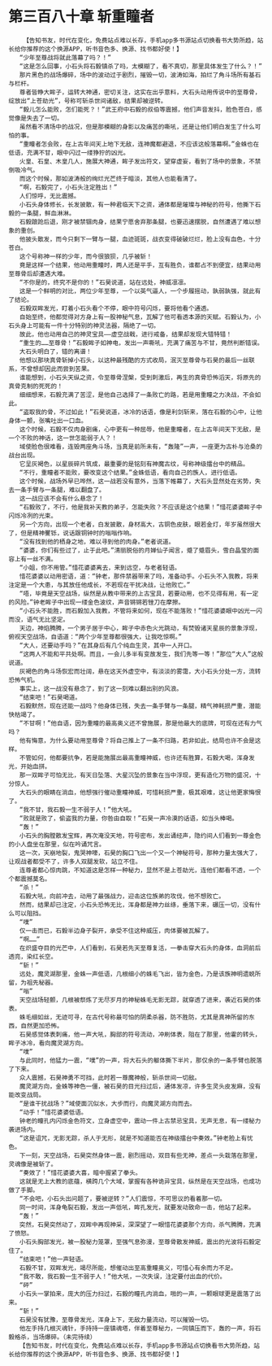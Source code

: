# 第三百八十章 斩重瞳者
        【告知书友，时代在变化，免费站点难以长存，手机app多书源站点切换看书大势所趋，站长给你推荐的这个换源APP，听书音色多、换源、找书都好使！】
       “少年至尊战将就此落幕了吗？！”
       “这是怎么回事，小石头将石毅镇杀了吗，太模糊了，看不真切，那里具体发生了什么？！”
       那片黑色的战场爆碎，场中的波动过于剧烈，摧毁一切，波涛如海，拍烂了角斗场所有基石与栏杆。
       尊者皆睁大眸子，运转大神通，密切关注，这实在出乎意料，大石头动用传说中的至尊骨，绽放出“上苍劫光”，号称可斩杀世间诸敌，结果却被逆转。
       “毅儿怎么能败，怎们能死？！”武王府中石毅的叔伯等震撼，他们声音发抖，脸色苍白，感觉像是失去了一切。
       虽然看不清场中的战况，但是那模糊的身影以及痛苦的嘶吼，还是让他们明白发生了什么可怕的事。
       “重瞳者怎会败，在上古年间天上地下无敌，连神魔都避退，不应该这般落幕啊。”金蛛也在低语，充满不甘，眼中闪过一缕狰狞的凶光。
       火皇、石皇、木皇几人，施展大神通，眸子发出符文，望穿虚妄，看到了场中的景象，不禁倒吸冷气。
       而这个时候，那如波涛般的绚烂光芒终于暗淡，其他人也能看清了。
       “啊，石毅完了，小石头注定胜出！”
       人们惊呼，无比震撼。
       小石头身体修长，长发披散，有一种君临天下之资，通体都是璀璨与神秘的符号，他撕下石毅的一条腿，鲜血淋淋。
       石毅踉跄后退，刚才被禁锢肉身，结果宁愿舍弃那条腿，也要迅速摆脱，自然遭遇了难以想象的重创。
       他披头散发，而今只剩下一臂与一腿，血迹斑斑，战衣变得破破烂烂，脸上没有血色，十分苍白。
       这个号称神一样的少年，而今很狼狈，几乎被斩！
       竟是这样一个结果，他动用重瞳时，两人还是平手，互有胜负，谁都占不到便宜，结果动用至尊骨后却遭遇大难。
       “不你是的，终究不是你的！”石昊说道，站在远处，神威凛凛。
       这是一个鲜明的对比，两位少年至尊，一个以英气逼人，一个步履摇动，孰弱孰强，就此有了结论。
       石毅双眸发光，盯着小石头看个不停，眼中符号闪烁，要将他看个通透。
       自始至终，他都觉得对方身上有一股神秘气息，瓦解了他可看透本源的天赋。石毅认为，小石头身上可能有一件十分特别的神灵法器，隔绝了一切。
       故此，他也动用自己的神灵宝具——虚空战戟，进行戒备，结果却发现大错特错！
       “重生的……至尊骨！”石毅眸子如神电，发出一声嘶吼，充满了痛苦与不甘，竟然判断错误。
       大石头明白了，错的离谱！
       他想以那块真骨斩掉小石头，以这种最残酷的方式收局，泯灭至尊骨与石昊的最后一丝联系，不曾想却因此而尝到苦果。
       谁能想到，小石头天纵之资，令至尊骨涅槃，受到刺激后，再生的真骨恐怖滔天，将原先的真骨克制的死死的！
       细细想来，石毅充满了苦涩，是他自己选择了一条败亡的路，若是用重瞳之力决战，不会如此。
       “盗取我的骨，不过如此！”石昊说道，冰冷的话语，像是利剑斩来，落在石毅的心中，让他身体一颤，张嘴吐出一口血。
       这个时候，石毅不仅肉身剧痛，心中更有一种屈辱，他是重瞳者，在上古年间天下无敌，是一个不败的神话，这一世怎能弱于人？！
       域使脸色很难看，连毁两座角斗场，当真是前所未有，“轰隆”一声，一座更为古朴与沧桑的战台出现。
       它呈灰褐色，以星辰碎片筑成，最重要的是铭刻有神魔古纹，号称神级擂台中的精品。
       “不行，重瞳者不能败，要改变这个结果。”金蛛低语，看向自己的族人，进行低语。
       这个时候，战场外早已哗然，这一战若没有意外，当落下帷幕了，大石头显然处在劣势，失去一条手臂与一条腿，难以翻盘了。
       这一战应该不会有什么悬念了！
       “石毅败了，不行，他是我补天教的弟子，怎能失败？不应该是这个结果！”惜花婆婆眸子中闪烁冷冽的光束。
       另一个方向，出现一个老者，白发披散，身材高大，古铜色皮肤，眼若金灯，年岁虽然很大了，但是精神矍铄，说话跟铜钟时的嗡嗡作响。
       “没有找到他的栖身之地，难以寻到他的肉身。”老者说道。
       “婆婆，你们有些过了，止于此吧。”清丽脱俗的月婵仙子闻言，蹙了蹙眉头，雪白晶莹的面容上有一丝不满。
       “小姐，你不用管。”惜花婆婆离去，来到远空，与老者轻语。
       惜花婆婆以动用密语，道：“钟老，那件禁器带来了吗，准备动手。小石头不入我教，将来注定是一个大患，与其放任他成长，不若现在干扰决战，让他败亡。”
       “唔，毕竟是天空战场，纵然是从教中带来的上古宝具，若要动用，也不见得有用，有一定的风险。”钟老眸子中出现一缕金色波纹，声音锵锵若锉刀在摩擦。
       “小石头不能胜，而石毅加入我教，不管将来如何，现在不能落败！”惜花婆婆眼中凶光一闪而没，语气无比坚定。
       天边，神焰腾腾，一个男子居于中心，眸子中赤色火光跳动，有焚毁诸天星辰的景象浮现，俯视天空战场，自语道：“两个少年至尊都很强大，让我吃惊啊。”
       “大人，还要动手吗？”在其身后有几个纯血生灵，其中一人开口。
       “这两人不能和平共处啊。而且，一会儿多半有变故发生，我们先等一等！”那位“大人”这般说道。
       灰褐色的角斗场恢宏而壮阔，悬在这天外虚空中，有淡淡的雾霭，大小石头分处一方，流转恐怖气机。
       事实上，这一战没有悬念了，到了这一刻难以翻出别的风浪。
       “结束吧！”石昊喝道。
       石毅默然，现在还能一战吗？他身体已残，失去一条手臂与一条腿，精气神耗损严重，潜能快枯竭了。
       “不甘啊！”他自语，因为重瞳的最高奥义还不曾施展，那是他最大的底牌，可现在还有力气吗？
       他有悔意，为什么要动用至尊骨？将自己推上了一条不归路，若非如此，结局也许不会是这样。
       不管如何，他都要抗争，若是能施展出最高重瞳神威，也许还有胜算，石毅大喝，浑身发光，开始血拼。
       那一双眸子可怕无比，有天日坠落、大星沉坠的景象在当中浮现，更有造化万物的盛况，十分惊人。
       大石头的眼睛在淌血，他想强行催动重瞳神威，可惜耗损严重，极其艰难，这让他更家悔恨了。
       “我不甘，我石毅一生不弱于人！”他大吼。
       “败就是败了，偷盗我的力量，你咎由自取！”石昊一声冷漠的话语，如当头棒喝。
       “轰！”
       小石头的胸膛散发宝辉，再次淹没天地，符号密布，发出诵经声，隐约间人们看到一尊金色的小人盘坐在那里，似在吟诵咒言。
       这一次，天崩地裂，鬼哭神嚎，石昊的胸口飞出一个又一个神秘符号，那种力量太强大了，让观战者都受不了，许多人双腿发软，站立不住。
       连尊者都心惊肉跳，不知道这是怎样一种秘力，显然不是上苍劫光，连他们都看不透，一个个都震撼莫名。
       “杀！”
       石毅大吼，向前冲去，动用了最强战力，迎击这位族弟的攻伐，他不想败亡。
       然而，结果却已注定，小石头恐怖无比，浑身都是神力丝绦，垂落下来，碾压一切，没有什么可以阻挡。
       “噗”
       仅一击而已，石毅半边身子裂开，承受不住这种威压，肉体要被瓦解了。
       “啊……”
       在炽盛夺目的光芒中，人们看到，石昊若先天至尊复活，一拳击穿大石头的身体，血洞前后透亮，染红长空。
       “斩！”
       远处，魔灵湖那里，金蛛一声低语，几根细小的蛛毛飞出，皆为金色，乃是该族神明遗蜕所留，为祖先秘器。
       “嗡”
       天空战场轻颤，几根被祭炼了无尽岁月的神秘蛛毛无影无踪，就穿透了进来，袭近石昊的体表。
       蛛毛细如丝，无迹可寻，在古代号称最可怕的阴柔杀器，防不胜防，尤其是真神所留的东西，自然更加恐怖。
       石昊感觉体表刺痛，他一声大吼，胸部的符号流动，冲刷体表，阻在了那里，他霍的转头，眸子冰冷，看向魔灵湖方向。
       “噗”
       与此同时，他猛力一震，“噗”的一声，将大石头的躯体撕下半片，那仅余的一条手臂也脱落了下来。
       众人震撼，石昊神勇不可挡，此时若一尊魔神般，斩杀世间一切敌。
       魔灵湖方向，金蛛等神色一僵，被石昊的目光扫过后，通体发凉，许多生灵头皮发麻，没有能改变战局。
       “是谁干扰战场？”域使面沉似水，大步而行，向魔灵湖方向而去。
       “动手！”惜花婆婆低语。
       钟老的瞳孔内闪烁金色符文，立身虚空中，震动一件上古禁忌宝具，无声无息，有一缕秘力袭进场内。
       “这是诅咒，无影无踪，杀人于无形，就是不知道能否在神级擂台中奏效。”钟老脸上有忧色。
       下一刻，天空战场，石昊突然身体一震，剧烈摇动，双目有些无神，差点一头栽落在那里，灵魂像是被斩了。
       “奏效了！”惜花婆婆大喜，暗中握紧了拳头。
       这就是无上大教的底蕴，横跨几个大域，掌握有各种诡异宝具，纵然是在天空战场，也成功做了手脚。
       “不会吧，小石头出问题了，要被逆转？”人们震惊，不可思议的看着那一切。
       同一时间，浑身龟裂石毅，发出一声低吼，眸孔发光，就要发动致命一击，他站了起来。
       “轰！”
       突然，石昊突然动了，双眸中再现神采，深深望了一眼惜花婆婆那个方向，杀气腾腾，充满了愤怒。
       小石头胸部发光，被一股秘力笼罩，至强气息弥漫，至尊骨散发神威，震出的光波将石毅定住了。
       “结束吧！”他一声轻语。
       石毅不甘，双眸发光，竭尽所能，想催动出至高重瞳奥义，可惜心有余而力不足。
       “我不敢，我石毅一生不弱于人！”他大吼，一次失误，注定要付出血的代价。
       “砰”
       小石头一掌拍来，庞大的压力扫过，石毅的瞳孔内淌血，啪的一声，一颗眼球更是震落了出来。
       “斩！”
       石昊没有犹豫，至尊骨发光，浑身上下，无敌力量流动，可以摧毁一切。
       他左手持几根灭魂针，手持持一座镇魂塔，伴着至尊秘力，一同镇压而下，轰的一声，将石毅格杀，当场爆碎。（未完待续）
       【告知书友，时代在变化，免费站点难以长存，手机app多书源站点切换看书大势所趋，站长给你推荐的这个换源APP，听书音色多、换源、找书都好使！】
